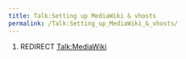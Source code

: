 ```yaml
---
title: Talk:Setting up MediaWiki & vhosts
permalink: /Talk:Setting_up_MediaWiki_&_vhosts/
---
```


1.  REDIRECT [Talk:MediaWiki](/Talk:MediaWiki "wikilink")
